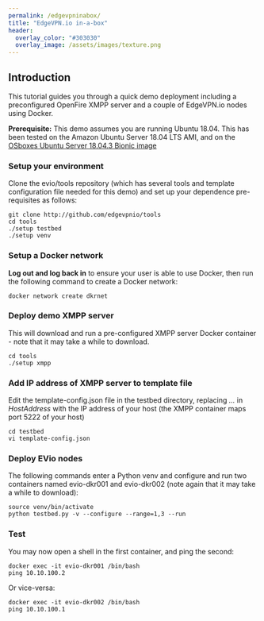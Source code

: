 ```yaml
---
permalink: /edgevpninabox/
title: "EdgeVPN.io in-a-box"
header:
  overlay_color: "#303030"
  overlay_image: /assets/images/texture.png
---
```


## Introduction

This tutorial guides you through a quick demo deployment including a preconfigured OpenFire XMPP server and a couple of EdgeVPN.io nodes using Docker.

**Prerequisite:** This demo assumes you are running Ubuntu 18.04. This has been tested on the Amazon Ubuntu Server 18.04 LTS AMI, and on the [OSboxes Ubuntu Server 18.04.3 Bionic image](https://www.osboxes.org/ubuntu-server/)

### Setup your environment

Clone the evio/tools repository (which has several tools and template configuration file needed for this demo) and set up your dependence pre-requisites as follows:

```
git clone http://github.com/edgevpnio/tools
cd tools
./setup testbed
./setup venv
```

### Setup a Docker network

**Log out and log back in** to ensure your user is able to use Docker, then run the following command to create a Docker network:

```
docker network create dkrnet
```

### Deploy demo XMPP server

This will download and run a pre-configured XMPP server Docker container - note that it may take a while to download.

```
cd tools
./setup xmpp
```

### Add IP address of XMPP server to template file

Edit the template-config.json file in the testbed directory, replacing _*.*.*.*_ in _HostAddress_ with the IP address of your host (the XMPP container maps port 5222 of your host)

```
cd testbed
vi template-config.json
```

### Deploy EVio nodes

The following commands enter a Python venv and configure and run two containers named evio-dkr001 and evio-dkr002 (note again that it may take a while to download):

```
source venv/bin/activate
python testbed.py -v --configure --range=1,3 --run
```

### Test

You may now open a shell in the first container, and ping the second:

```
docker exec -it evio-dkr001 /bin/bash
ping 10.10.100.2
```

Or vice-versa:

```
docker exec -it evio-dkr002 /bin/bash
ping 10.10.100.1
```


